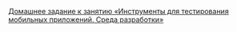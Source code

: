 

[Домашнее задание к занятию «Инструменты для тестирования мобильных приложений. Среда разработки»](https://github.com/QA-USV/ManualTesting_mobApps/blob/main/MobTestInstruments.md) 


